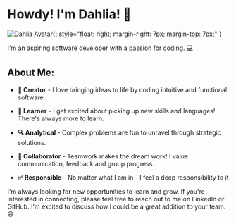 # Howdy! I'm Dahlia! 👋
![Dahlia Avatar](https://cyphernyx.github.io/dahlia-portfolio-site/static/media/dahliaAvatar.6cfee709f8e111f77e3d.png){: style="float: right; margin-right: 7px; margin-top: 7px;" }

 I'm an aspiring software developer with a passion for coding. 💻

## About Me:

- **🚀 Creator** - I love bringing ideas to life by coding intuitive and functional software. 

- **🧠 Learner** - I get excited about picking up new skills and languages! There's always more to learn. 

- **🔍 Analytical** - Complex problems are fun to unravel through strategic solutions. 

- **🤝 Collaborator** - Teamwork makes the dream work! I value communication, feedback and group progress. 

- **✅ Responsible** - No matter what I am in - I feel a deep responsibility to it 

I'm always looking for new opportunities to learn and grow. If you're interested in connecting, please feel free to reach out to me on LinkedIn or GitHub. I'm excited to discuss how I could be a great addition to your team. 😄
